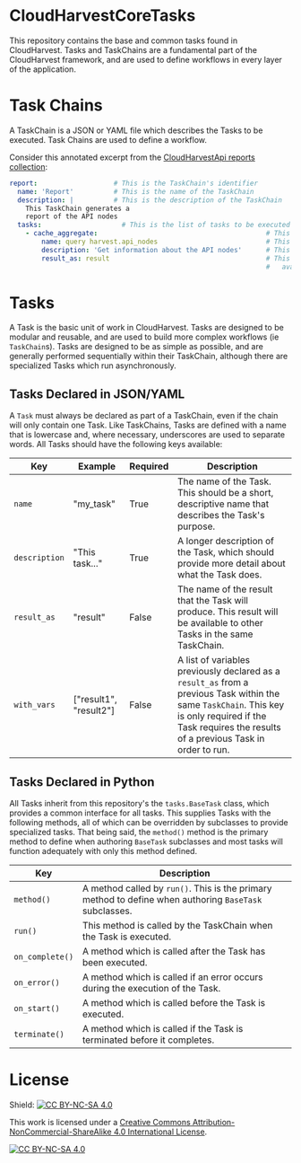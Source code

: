 # CloudHarvestCoreTasks
This repository contains the base and common tasks found in CloudHarvest. Tasks and TaskChains are a fundamental part of the CloudHarvest framework, and are used to define workflows in every layer of the application.

# Task Chains
A TaskChain is a JSON or YAML file which describes the Tasks to be executed. Task Chains are used to define a workflow. 

Consider this annotated excerpt from the [CloudHarvestApi reports collection](https://github.com/Cloud-Harvest/CloudHarvestApi/blob/main/CloudHarvestApi/api/blueprints/reports/reports/harvest/nodes.yaml):
```yaml
report:                   # This is the TaskChain's identifier
  name: 'Report'          # This is the name of the TaskChain
  description: |          # This is the description of the TaskChain
    This TaskChain generates a 
    report of the API nodes
  tasks:                    # This is the list of tasks to be executed
    - cache_aggregate:                                          # This is the first task to be executed
        name: query harvest.api_nodes                           # This is the name of the task
        description: 'Get information about the API nodes'      # This is the description of the task                 
        result_as: result                                       # This is the name of the result which will be 
                                                                #   available to other tasks within the same TaskChain
```

# Tasks
A Task is the basic unit of work in CloudHarvest. Tasks are designed to be modular and reusable, and are used to build more 
complex workflows (ie `TaskChain`s). Tasks are designed to be as simple as possible, and are generally performed 
sequentially within their TaskChain, although there are specialized Tasks which run asynchronously.

## Tasks Declared in JSON/YAML
A `Task` must always be declared as part of a TaskChain, even if the chain will only contain one Task. Like TaskChains,
Tasks are defined with a name that is lowercase and, where necessary, underscores are used to separate words. All Tasks
should have the following keys available:

| Key           | Example                | Required | Description                                                                                                                                                                                               |
|---------------|------------------------|----------|-----------------------------------------------------------------------------------------------------------------------------------------------------------------------------------------------------------|
| `name`        | "my_task"              | True     | The name of the Task. This should be a short, descriptive name that describes the Task's purpose.                                                                                                         |
| `description` | "This task..."         | True     | A longer description of the Task, which should provide more detail about what the Task does.                                                                                                              |
| `result_as`   | "result"               | False    | The name of the result that the Task will produce. This result will be available to other Tasks in the same TaskChain.                                                                                    |
| `with_vars`   | ["result1", "result2"] | False    | A list of variables previously declared as a `result_as` from a previous Task within the same `TaskChain`. This key is only required if the Task requires the results of a previous Task in order to run. |


## Tasks Declared in Python
All Tasks inherit from this repository's the `tasks.BaseTask` class, which provides a common interface for all tasks. 
This supplies Tasks with the following methods, all of which can be overridden by subclasses to provide specialized tasks.
That being said, the `method()` method is the primary method to define when authoring `BaseTask` subclasses and most
tasks will function adequately with only this method defined.

| Key             | Description                                                                                            |
|-----------------|--------------------------------------------------------------------------------------------------------|
| `method()`      | A method called by `run()`. This is the primary method to define when authoring `BaseTask` subclasses. |
| `run()`         | This method is called by the TaskChain when the Task is executed.                                      |
| `on_complete()` | A method which is called after the Task has been executed.                                             |
| `on_error()`    | A method which is called if an error occurs during the execution of the Task.                          |
| `on_start()`    | A method which is called before the Task is executed.                                                  |
| `terminate()`   | A method which is called if the Task is terminated before it completes.                                |


# License
Shield: [![CC BY-NC-SA 4.0][cc-by-nc-sa-shield]][cc-by-nc-sa]

This work is licensed under a
[Creative Commons Attribution-NonCommercial-ShareAlike 4.0 International License][cc-by-nc-sa].

[![CC BY-NC-SA 4.0][cc-by-nc-sa-image]][cc-by-nc-sa]

[cc-by-nc-sa]: http://creativecommons.org/licenses/by-nc-sa/4.0/
[cc-by-nc-sa-image]: https://licensebuttons.net/l/by-nc-sa/4.0/88x31.png
[cc-by-nc-sa-shield]: https://img.shields.io/badge/License-CC%20BY--NC--SA%204.0-lightgrey.svg